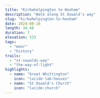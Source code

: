```yaml
---
title: "Kirkwhelpington to Hexham"
description: "Walk along St Oswald's way"
slug: "kirkwhelpington-to-hexham"
date: 2024-08-16
length: 34.68
duration: 7
elevation: 533
tags:
  - "moor"
  - "history"
trails:
  - "st-oswalds-way"
  - "the-way-of-light"
highlights:
  - name: "Great Whittington"
    icon: "lucide-lab:houses"
  - name: "St Oswald's Church"
    icon: "lucide:church"
---
```

